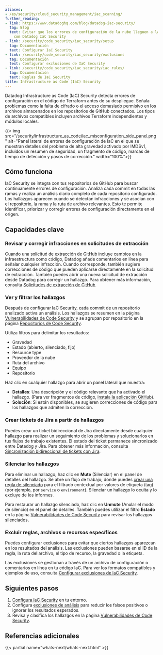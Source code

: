 ```yaml
---
aliases:
- /es/security/cloud_security_management/iac_scanning/
further_reading:
- link: https://www.datadoghq.com/blog/datadog-iac-security/
  tag: Blog
  text: Evitar que los errores de configuración de la nube lleguen a la producción
    con Datadog IaC Security
- link: /security/code_security/iac_security/setup
  tag: Documentación
  text: Configurar IaC Security
- link: /security/code_security/iac_security/exclusions
  tag: Documentación
  text: Configurar exclusiones de IaC Security
- link: /security/code_security/iac_security/iac_rules/
  tag: Documentación
  text: Reglas de IaC Security
title: Infrastructure as Code (IaC) Security
---
```


Datadog Infrastructure as Code (IaC) Security detecta errores de configuración en el código de Terraform antes de su despliegue. Señala problemas como la falta de cifrado o el acceso demasiado permisivo en los archivos almacenados en los repositorios de GitHub conectados. Los tipos de archivos compatibles incluyen archivos Terraform independientes y módulos locales.

{{< img src="/security/infrastructure_as_code/iac_misconfiguration_side_panel.png" alt="Panel lateral de errores de configuración de IaC en el que se muestran detalles del problema de alta gravedad activado por IMDSv1, incluidos un resumen de seguridad, un fragmento de código, marcas de tiempo de detección y pasos de corrección." width="100%">}}

## Cómo funciona

IaC Security se integra con tus repositorios de GitHub para buscar continuamente errores de configuración. Analiza cada commit en todas las ramas y realiza un análisis diario completo de cada repositorio configurado. Los hallazgos aparecen cuando se detectan infracciones y se asocian con el repositorio, la rama y la ruta de archivo relevantes. Esto te permite identificar, priorizar y corregir errores de configuración directamente en el origen.

## Capacidades clave

### Revisar y corregir infracciones en solicitudes de extracción

Cuando una solicitud de extracción de GitHub incluye cambios en la infraestructura como código, Datadog añade comentarios en línea para señalar cualquier infracción. Cuando corresponde, también sugiere correcciones de código que pueden aplicarse directamente en la solicitud de extracción. También puedes abrir una nueva solicitud de extracción desde Datadog para corregir un hallazgo. Para obtener más información, consulta [Solicitudes de extracción de GitHub][5].

### Ver y filtrar los hallazgos

Después de configurar IaC Security, cada commit de un repositorio analizado activa un análisis. Los hallazgos se resumen en la página [Vulnerabilidades de Code Security][3] y se agrupan por repositorio en la página [Repositorios de Code Security][6].

Utiliza filtros para delimitar los resultados:

- Gravedad
- Estado (abierto, silenciado, fijo)
- Resource type
- Proveedor de la nube
- Ruta del archivo
- Equipo
- Repositorio

Haz clic en cualquier hallazgo para abrir un panel lateral que muestra:

- **Detalles**: Una descripción y el código relevante que ha activado el hallazgo. (Para ver fragmentos de código, [instala la aplicación GitHub][9]).
- **Solución**: Si están disponibles, se sugieren correcciones de código para los hallazgos que admiten la corrección.

### Crear tickets de Jira a partir de hallazgos

Puedes crear un ticket bidireccional de Jira directamente desde cualquier hallazgo para realizar un seguimiento de los problemas y solucionarlos en tus flujos de trabajo existentes. El estado del ticket permanece sincronizado entre Datadog y Jira. Para obtener más información, consulta [Sincronización bidireccional de tickets con Jira][4].

### Silenciar los hallazgos

Para eliminar un hallazgo, haz clic en **Mute** (Silenciar) en el panel de detalles del hallazgo. Se abre un flujo de trabajo, donde puedes [crear una regla de silenciado][10] para el filtrado contextual por valores de etiqueta (tag) (por ejemplo, por `service` o `environment`). Silenciar un hallazgo lo oculta y lo excluye de los informes.

Para restaurar un hallazgo silenciado, haz clic en **Unmute** (Anular el modo de silencio) en el panel de detalles. También puedes utilizar el filtro **Estado** en la página [Vulnerabilidades de Code Security][3] para revisar los hallazgos silenciados.

### Excluir reglas, archivos o recursos específicos

Puedes configurar exclusiones para evitar que ciertos hallazgos aparezcan en los resultados del análisis. Las exclusiones pueden basarse en el ID de la regla, la ruta del archivo, el tipo de recurso, la gravedad o la etiqueta.

Las exclusiones se gestionan a través de un archivo de configuración o comentarios en línea en tu código IaC. Para ver los formatos compatibles y ejemplos de uso, consulta [Configurar exclusiones de IaC Security][7].

## Siguientes pasos

1. [Configura IaC Security][1] en tu entorno.
2. Configura [exclusiones de análisis][2] para reducir los falsos positivos o ignorar los resultados esperados.
3. Revisa y clasifica los hallazgos en la página [Vulnerabilidades de Code Security][3].

## Referencias adicionales

{{< partial name="whats-next/whats-next.html" >}}

[1]: /es/security/code_security/iac_security/setup
[2]: /es/security/code_security/iac_security/exclusions
[3]: https://app.datadoghq.com/security/code-security/iac
[4]: /es/security/ticketing_integrations#bidirectional-ticket-syncing-with-jira
[5]: /es/security/code_security/dev_tool_int/github_pull_requests/
[6]: https://app.datadoghq.com/ci/code-analysis?
[7]: /es/security/code_security/iac_security/exclusions/?tab=yaml
[8]: /es/security/automation_pipelines/mute
[9]: https://app.datadoghq.com/integrations/github/
[10]: /es/security/automation_pipelines/